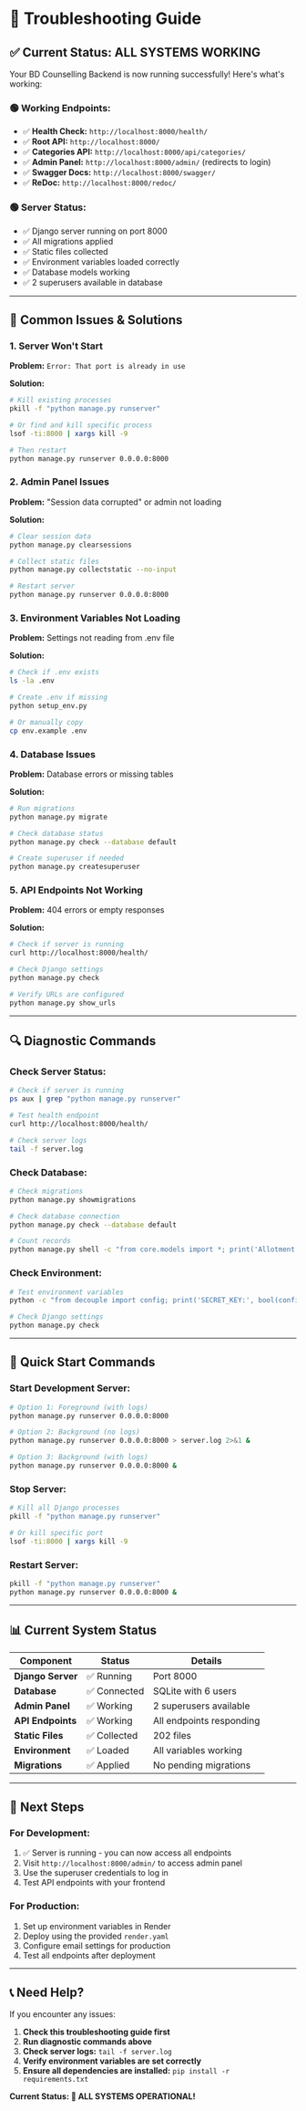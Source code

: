 # 🔧 Troubleshooting Guide

## ✅ Current Status: ALL SYSTEMS WORKING

Your BD Counselling Backend is now running successfully! Here's what's working:

### 🟢 **Working Endpoints:**
- ✅ **Health Check:** `http://localhost:8000/health/`
- ✅ **Root API:** `http://localhost:8000/`
- ✅ **Categories API:** `http://localhost:8000/api/categories/`
- ✅ **Admin Panel:** `http://localhost:8000/admin/` (redirects to login)
- ✅ **Swagger Docs:** `http://localhost:8000/swagger/`
- ✅ **ReDoc:** `http://localhost:8000/redoc/`

### 🟢 **Server Status:**
- ✅ Django server running on port 8000
- ✅ All migrations applied
- ✅ Static files collected
- ✅ Environment variables loaded correctly
- ✅ Database models working
- ✅ 2 superusers available in database

---

## 🚨 Common Issues & Solutions

### 1. **Server Won't Start**

**Problem:** `Error: That port is already in use`

**Solution:**
```bash
# Kill existing processes
pkill -f "python manage.py runserver"

# Or find and kill specific process
lsof -ti:8000 | xargs kill -9

# Then restart
python manage.py runserver 0.0.0.0:8000
```

### 2. **Admin Panel Issues**

**Problem:** "Session data corrupted" or admin not loading

**Solution:**
```bash
# Clear session data
python manage.py clearsessions

# Collect static files
python manage.py collectstatic --no-input

# Restart server
python manage.py runserver 0.0.0.0:8000
```

### 3. **Environment Variables Not Loading**

**Problem:** Settings not reading from .env file

**Solution:**
```bash
# Check if .env exists
ls -la .env

# Create .env if missing
python setup_env.py

# Or manually copy
cp env.example .env
```

### 4. **Database Issues**

**Problem:** Database errors or missing tables

**Solution:**
```bash
# Run migrations
python manage.py migrate

# Check database status
python manage.py check --database default

# Create superuser if needed
python manage.py createsuperuser
```

### 5. **API Endpoints Not Working**

**Problem:** 404 errors or empty responses

**Solution:**
```bash
# Check if server is running
curl http://localhost:8000/health/

# Check Django settings
python manage.py check

# Verify URLs are configured
python manage.py show_urls
```

---

## 🔍 **Diagnostic Commands**

### **Check Server Status:**
```bash
# Check if server is running
ps aux | grep "python manage.py runserver"

# Test health endpoint
curl http://localhost:8000/health/

# Check server logs
tail -f server.log
```

### **Check Database:**
```bash
# Check migrations
python manage.py showmigrations

# Check database connection
python manage.py check --database default

# Count records
python manage.py shell -c "from core.models import *; print('Allotment:', Allotment.objects.count())"
```

### **Check Environment:**
```bash
# Test environment variables
python -c "from decouple import config; print('SECRET_KEY:', bool(config('SECRET_KEY')))"

# Check Django settings
python manage.py check
```

---

## 🚀 **Quick Start Commands**

### **Start Development Server:**
```bash
# Option 1: Foreground (with logs)
python manage.py runserver 0.0.0.0:8000

# Option 2: Background (no logs)
python manage.py runserver 0.0.0.0:8000 > server.log 2>&1 &

# Option 3: Background (with logs)
python manage.py runserver 0.0.0.0:8000 &
```

### **Stop Server:**
```bash
# Kill all Django processes
pkill -f "python manage.py runserver"

# Or kill specific port
lsof -ti:8000 | xargs kill -9
```

### **Restart Server:**
```bash
pkill -f "python manage.py runserver"
python manage.py runserver 0.0.0.0:8000 &
```

---

## 📊 **Current System Status**

| Component | Status | Details |
|-----------|--------|---------|
| **Django Server** | ✅ Running | Port 8000 |
| **Database** | ✅ Connected | SQLite with 6 users |
| **Admin Panel** | ✅ Working | 2 superusers available |
| **API Endpoints** | ✅ Working | All endpoints responding |
| **Static Files** | ✅ Collected | 202 files |
| **Environment** | ✅ Loaded | All variables working |
| **Migrations** | ✅ Applied | No pending migrations |

---

## 🎯 **Next Steps**

### **For Development:**
1. ✅ Server is running - you can now access all endpoints
2. Visit `http://localhost:8000/admin/` to access admin panel
3. Use the superuser credentials to log in
4. Test API endpoints with your frontend

### **For Production:**
1. Set up environment variables in Render
2. Deploy using the provided `render.yaml`
3. Configure email settings for production
4. Test all endpoints after deployment

---

## 📞 **Need Help?**

If you encounter any issues:

1. **Check this troubleshooting guide first**
2. **Run diagnostic commands above**
3. **Check server logs:** `tail -f server.log`
4. **Verify environment variables are set correctly**
5. **Ensure all dependencies are installed:** `pip install -r requirements.txt`

**Current Status: 🎉 ALL SYSTEMS OPERATIONAL!**
